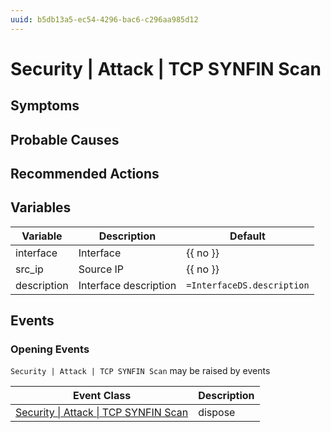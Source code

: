 ```yaml
---
uuid: b5db13a5-ec54-4296-bac6-c296aa985d12
---
```

# Security | Attack | TCP SYNFIN Scan

## Symptoms

## Probable Causes

## Recommended Actions

## Variables

| Variable    | Description           | Default                    |
| ----------- | --------------------- | -------------------------- |
| interface   | Interface             | {{ no }}                   |
| src_ip      | Source IP             | {{ no }}                   |
| description | Interface description | `=InterfaceDS.description` |

## Events

### Opening Events
`Security | Attack | TCP SYNFIN Scan` may be raised by events

| Event Class                                                                                            | Description |
| ------------------------------------------------------------------------------------------------------ | ----------- |
| [Security \| Attack \| TCP SYNFIN Scan](../event-classes-reference/security/attack/tcp-synfin-scan.md) | dispose     |
